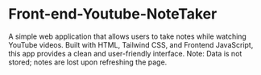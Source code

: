# Front-end-Youtube-NoteTaker
A simple web application that allows users to take notes while watching YouTube videos. Built with HTML, Tailwind CSS, and Frontend JavaScript, this app provides a clean and user-friendly interface. Note: Data is not stored; notes are lost upon refreshing the page.
